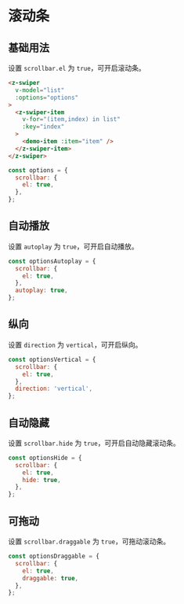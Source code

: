 # 滚动条

## 基础用法

设置 `scrollbar.el` 为 `true`，可开启滚动条。

```html
<z-swiper
  v-model="list"
  :options="options"
>
  <z-swiper-item
    v-for="(item,index) in list"
    :key="index"
  >
    <demo-item :item="item" />
  </z-swiper-item>
</z-swiper>
```

```js
const options = {
  scrollbar: {
    el: true,
  },
};
```

## 自动播放

设置 `autoplay` 为 `true`，可开启自动播放。

```js
const optionsAutoplay = {
  scrollbar: {
    el: true,
  },
  autoplay: true,
};
```


## 纵向

设置 `direction` 为 `vertical`，可开启纵向。

```js
const optionsVertical = {
  scrollbar: {
    el: true,
  },
  direction: 'vertical',
};
```

## 自动隐藏

设置 `scrollbar.hide` 为 `true`，可开启自动隐藏滚动条。

```js
const optionsHide = {
  scrollbar: {
    el: true,
    hide: true,
  },
};
```

## 可拖动

设置 `scrollbar.draggable` 为 `true`，可拖动滚动条。

```js
const optionsDraggable = {
  scrollbar: {
    el: true,
    draggable: true,
  },
};
```

<Simulator src="https://h5.igame.qq.com/pmd-mobile.pmd-h5.press-swiper.press-swiper/#/pages/scrollbar/index"></Simulator>
